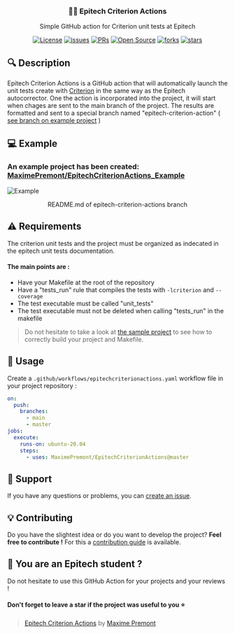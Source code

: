 <h3 align="center">👨‍💻 Epitech Criterion Actions</h3>
<p align="center">Simple GitHub action for Criterion unit tests at Epitech</p>

<p align="center">
<a href="./LICENCE"><img alt="License" src="https://img.shields.io/badge/License-GPLv3-blue.svg" /><a>
<a href="https://github.com/MaximePremont/EpitechCriterionActions/issues"><img alt="issues" src="https://badgen.net/github/issues/MaximePremont/EpitechCriterionActions" /></a>
<a href="https://github.com/MaximePremont/EpitechCriterionActions"><img alt="PRs" src="https://badgen.net/github/prs/MaximePremont/EpitechCriterionActions" /></a>
<a href="https://github.com/MaximePremont/EpitechCriterionActions"><img alt="Open Source" src="https://badges.frapsoft.com/os/v1/open-source.svg?v=103" /></a>
<a href="https://github.com/MaximePremont/EpitechCriterionActions/network/members"><img alt="forks" src="https://badgen.net/github/forks/MaximePremont/EpitechCriterionActions" /></a>
<a href="https://github.com/MaximePremont/EpitechCriterionActions"><img alt="stars" src="https://badgen.net/github/stars/MaximePremont/EpitechCriterionActions" /></a>
</p>

## 🔍 Description

Epitech Criterion Actions is a GitHub action that will automatically launch the unit tests create with [Criterion](https://criterion.readthedocs.io/en/master/index.html) in the same way as the Epitech autocorrector. One the action is incorporated into the project, it will start when chages are sent to the main branch of the project. The results are formatted and sent to a special branch named "epitech-criterion-action" ( [see branch on example project](https://github.com/MaximePremont/EpitechCriterionActions_Example/tree/epitech-criterion-actions) )

## 💻 Example

### An example project has been created: [MaximePremont/EpitechCriterionActions_Example](https://github.com/MaximePremont/EpitechCriterionActions_Example)
![Example](./example.png?raw=true "Example")
<p align="center">README.md of epitech-criterion-actions branch</p>

## ⚠️ Requirements

The criterion unit tests and the project must be organized as indecated in the epitech unit tests documentation.
#### The main points are :
* Have your Makefile at the root of the repository
* Have a "tests_run" rule that compiles the tests with `-lcriterion` and `--coverage`
* The test executable must be called "unit_tests"
* The test executable must not be deleted when calling "tests_run" in the makefile
> Do not hesitate to take a look at [the sample project](https://github.com/MaximePremont/EpitechCriterionActions_Example) to see how to correctly build your project and Makefile.

## 📝 Usage

Create a `.github/workflows/epitechcriterionactions.yaml` workflow file in your project repository :
```yaml
on:
  push:
    branches:
      - main
      - master
jobs:
  execute:
    runs-on: ubuntu-20.04
    steps:
      - uses: MaximePremont/EpitechCriterionActions@master
```

## 📄 Support

If you have any questions or problems, you can [create an issue](https://github.com/MaximePremont/EpitechCriterionActions/issues).

## 💡 Contributing


Do you have the slightest idea or do you want to develop the project? **Feel free to contribute !** For this a [contribution guide](./CONTRIBUTING.md) is available.


## 👤 You are an Epitech student ?  

Do not hesitate to use this GitHub Action for your projects and your reviews !

#### Don't forget to leave a star if the project was useful to you :star:


> [Epitech Criterion Actions](https://github.com/MaximePremont/EpitechCriterionActions) by [Maxime Premont](http://github.com/MaximePremont)


